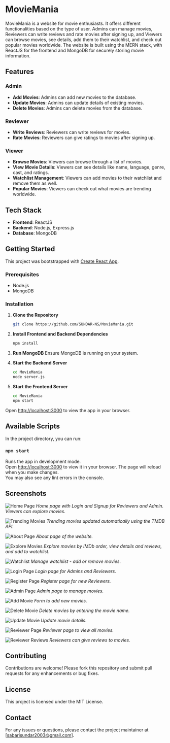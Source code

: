 # MovieMania

MovieMania is a website for movie enthusiasts. It offers different functionalities based on the type of user. Admins can manage movies, Reviewers can write reviews and rate movies after signing up, and Viewers can browse movies, see details, add them to their watchlist, and check out popular movies worldwide. The website is built using the MERN stack, with ReactJS for the frontend and MongoDB for securely storing movie information.

## Features

### Admin
- **Add Movies**: Admins can add new movies to the database.
- **Update Movies**: Admins can update details of existing movies.
- **Delete Movies**: Admins can delete movies from the database.

### Reviewer
- **Write Reviews**: Reviewers can write reviews for movies.
- **Rate Movies**: Reviewers can give ratings to movies after signing up.

### Viewer
- **Browse Movies**: Viewers can browse through a list of movies.
- **View Movie Details**: Viewers can see details like name, language, genre, cast, and ratings.
- **Watchlist Management**: Viewers can add movies to their watchlist and remove them as well.
- **Popular Movies**: Viewers can check out what movies are trending worldwide.

## Tech Stack

- **Frontend**: ReactJS
- **Backend**: Node.js, Express.js
- **Database**: MongoDB

## Getting Started

This project was bootstrapped with [Create React App](https://github.com/facebook/create-react-app).

### Prerequisites
- Node.js
- MongoDB

### Installation

1. **Clone the Repository**
    ```bash
    git clone https://github.com/SUNDAR-NS/MovieMania.git
    ```

2. **Install Frontend and Backend Dependencies**
    ```bash
    npm install
    ```

3. **Run MongoDB**
    Ensure MongoDB is running on your system.

5. **Start the Backend Server**
    ```bash
    cd MovieMania
    node server.js
    ```

6. **Start the Frontend Server**
    ```bash
    cd MovieMania
    npm start
    ```

Open [http://localhost:3000](http://localhost:3000) to view the app in your browser.

## Available Scripts

In the project directory, you can run:

### `npm start`

Runs the app in development mode.\
Open [http://localhost:3000](http://localhost:3000) to view it in your browser. The page will reload when you make changes.\
You may also see any lint errors in the console.

## Screenshots

![Home Page](https://github.com/SUNDAR-NS/MovieMania/assets/155610373/5f29ad32-c9d8-4a25-909d-6a5d71b13a35)
*Home page with Login and Signup for Reviewers and Admin. Viewers can explore movies.*

![Trending Movies](https://github.com/SUNDAR-NS/MovieMania/assets/155610373/b0c8aca7-8db2-4bf8-93f1-da6c71f0e6ec)
*Trending movies updated automatically using the TMDB API.*

![About Page](https://github.com/SUNDAR-NS/MovieMania/assets/155610373/322b4a4d-6de5-4948-a756-0e79118138c2)
*About page of the website.*

![Explore Movies](https://github.com/SUNDAR-NS/MovieMania/assets/155610373/89e726e7-f1c9-40ab-9ae7-61b42f81dd09)
*Explore movies by IMDb order, view details and reviews, and add to watchlist.*

![Watchlist](https://github.com/SUNDAR-NS/MovieMania/assets/155610373/44db48a7-c539-4f8e-a0df-3a3ef902d47c)
*Manage watchlist - add or remove movies.*

![Login Page](https://github.com/SUNDAR-NS/MovieMania/assets/155610373/76fb2377-c9c7-41a2-a9ec-6d88e398b23a)
*Login page for Admins and Reviewers.*

![Register Page](https://github.com/SUNDAR-NS/MovieMania/assets/155610373/38e0ea4c-fabf-4359-b78b-0c7e31f72139)
*Register page for new Reviewers.*

![Admin Page](https://github.com/SUNDAR-NS/MovieMania/assets/155610373/5719379d-1d2b-4950-80fb-a5049a2329d7)
*Admin page to manage movies.*

![Add Movie](https://github.com/SUNDAR-NS/MovieMania/assets/155610373/cd3b41e0-7632-4ceb-b746-570208fda31d)
*Form to add new movies.*

![Delete Movie](https://github.com/SUNDAR-NS/MovieMania/assets/155610373/ba56d652-d815-40a5-9aff-14f029cc000e)
*Delete movies by entering the movie name.*

![Update Movie](https://github.com/SUNDAR-NS/MovieMania/assets/155610373/ef1d9b1a-c619-425b-919f-220c3315d76c)
*Update movie details.*

![Reviewer Page](https://github.com/SUNDAR-NS/MovieMania/assets/155610373/0b9d1d17-81af-4583-9bb1-ee2c0d9ed1df)
*Reviewer page to view all movies.*

![Reviewer Reviews](https://github.com/SUNDAR-NS/MovieMania/assets/155610373/93e4cd07-5f4e-483f-b237-39bb82b6d62f)
*Reviewers can give reviews to movies.*

## Contributing

Contributions are welcome! Please fork this repository and submit pull requests for any enhancements or bug fixes.

## License

This project is licensed under the MIT License.

## Contact

For any issues or questions, please contact the project maintainer at [sabarisundar2003@gmail.com].
